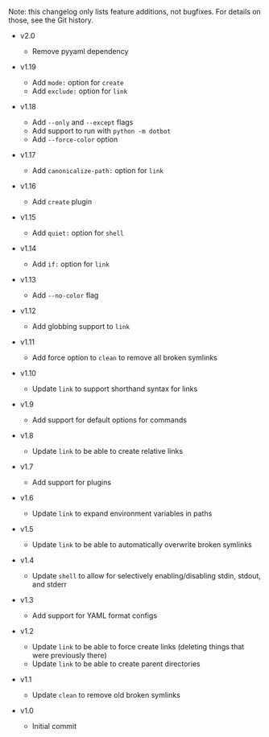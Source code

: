 Note: this changelog only lists feature additions, not bugfixes. For details on
those, see the Git history.

* v2.0
    * Remove pyyaml dependency

* v1.19
    * Add `mode:` option for `create`
    * Add `exclude:` option for `link`
* v1.18
    * Add `--only` and `--except` flags
    * Add support to run with `python -m dotbot`
    * Add `--force-color` option
* v1.17
    * Add `canonicalize-path:` option for `link`
* v1.16
    * Add `create` plugin
* v1.15
    * Add `quiet:` option for `shell`
* v1.14
    * Add `if:` option for `link`
* v1.13
    * Add `--no-color` flag
* v1.12
    * Add globbing support to `link`
* v1.11
    * Add force option to `clean` to remove all broken symlinks
* v1.10
    * Update `link` to support shorthand syntax for links
* v1.9
    * Add support for default options for commands
* v1.8
    * Update `link` to be able to create relative links
* v1.7
    * Add support for plugins
* v1.6
    * Update `link` to expand environment variables in paths
* v1.5
    * Update `link` to be able to automatically overwrite broken symlinks
* v1.4
    * Update `shell` to allow for selectively enabling/disabling stdin, stdout,
      and stderr
* v1.3
    * Add support for YAML format configs
* v1.2
    * Update `link` to be able to force create links (deleting things that were
      previously there)
    * Update `link` to be able to create parent directories
* v1.1
    * Update `clean` to remove old broken symlinks
* v1.0
    * Initial commit
